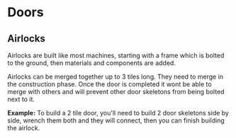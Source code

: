 # Doors

## Airlocks <img src="https://lh3.googleusercontent.com/Gu82RVgvMEJshQ79i0fFAW66sFtgTQLpF0AfwWAyR1F3l7HRUfMEF4FfTpmX8vjrk_9rxG7ehL-0jjHLnOS2A6S8CC0wLM7EWRi5OGGk5-j8qg-7am-LlKL4CxpPE6MiTQBYwsnmByIs66rAcKTFVw" alt="" data-size="line">

Airlocks are built like most machines, starting with a frame which is bolted to the ground, then materials and components are added.

Airlocks can be merged together up to 3 tiles long. They need to merge in the construction phase. Once the door is completed it wont be able to merge with others and will prevent other door skeletons from being bolted next to it.

**Example:** To build a 2 tile door, you'll need to build 2 door skeletons side by side, wrench them both and they will connect, then you can finish building the airlock.
